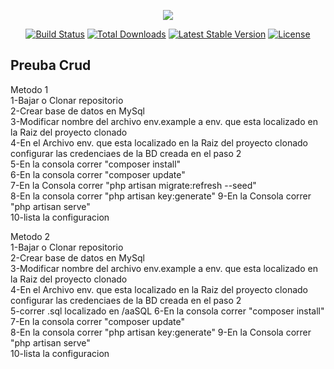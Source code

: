 <p align="center"><img src="https://laravel.com/assets/img/components/logo-laravel.svg"></p>

<p align="center">
<a href="https://travis-ci.org/laravel/framework"><img src="https://travis-ci.org/laravel/framework.svg" alt="Build Status"></a>
<a href="https://packagist.org/packages/laravel/framework"><img src="https://poser.pugx.org/laravel/framework/d/total.svg" alt="Total Downloads"></a>
<a href="https://packagist.org/packages/laravel/framework"><img src="https://poser.pugx.org/laravel/framework/v/stable.svg" alt="Latest Stable Version"></a>
<a href="https://packagist.org/packages/laravel/framework"><img src="https://poser.pugx.org/laravel/framework/license.svg" alt="License"></a>
</p>

## Preuba Crud


Metodo 1<br>
1-Bajar o  Clonar repositorio<br>
2-Crear base de datos en MySql<br>
3-Modificar nombre del archivo env.example a env.  que esta localizado en la Raiz del proyecto clonado<br>
4-En el Archivo  env.  que esta localizado en la Raiz del proyecto clonado configurar las credenciaes de la BD creada en el paso 2<br>
5-En la consola correr "composer install"<br>
6-En la consola correr "composer update"<br>
7-En la Consola correr "php artisan migrate:refresh --seed"<br>
8-En la consola correr "php artisan key:generate"
9-En la Consola correr "php artisan serve"<br>
10-lista la configuracion<br>


Metodo 2<br>
1-Bajar o  Clonar repositorio<br>
2-Crear base de datos en MySql<br>
3-Modificar nombre del archivo env.example a env.  que esta localizado en la Raiz del proyecto clonado<br>
4-En el Archivo  env.  que esta localizado en la Raiz del proyecto clonado configurar las credenciaes de la BD creada en el paso 2<br>
5-correr .sql localizado en /aaSQL
6-En la consola correr "composer install"<br>
7-En la consola correr "composer update"<br>
8-En la consola correr "php artisan key:generate"
9-En la Consola correr "php artisan serve"<br>
10-lista la configuracion<br>


